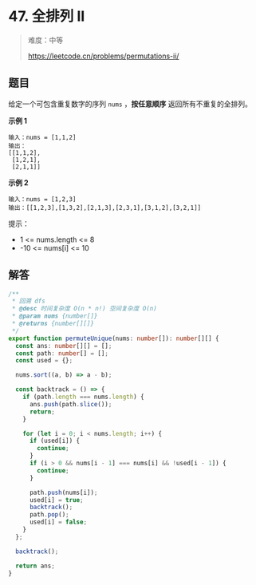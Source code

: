 # 47. 全排列 II

> 难度：中等
>
> https://leetcode.cn/problems/permutations-ii/

## 题目

给定一个可包含重复数字的序列 `nums` ，**按任意顺序** 返回所有不重复的全排列。

**示例 1**

```
输入：nums = [1,1,2]
输出：
[[1,1,2],
 [1,2,1],
 [2,1,1]]
```

**示例 2**

```
输入：nums = [1,2,3]
输出：[[1,2,3],[1,3,2],[2,1,3],[2,3,1],[3,1,2],[3,2,1]]
```

提示：

- 1 <= nums.length <= 8
- -10 <= nums[i] <= 10

## 解答

```typescript
/**
 * 回溯 dfs
 * @desc 时间复杂度 O(n * n!) 空间复杂度 O(n)
 * @param nums {number[]}
 * @returns {number[][]}
 */
export function permuteUnique(nums: number[]): number[][] {
  const ans: number[][] = [];
  const path: number[] = [];
  const used = {};

  nums.sort((a, b) => a - b);

  const backtrack = () => {
    if (path.length === nums.length) {
      ans.push(path.slice());
      return;
    }

    for (let i = 0; i < nums.length; i++) {
      if (used[i]) {
        continue;
      }
      if (i > 0 && nums[i - 1] === nums[i] && !used[i - 1]) {
        continue;
      }

      path.push(nums[i]);
      used[i] = true;
      backtrack();
      path.pop();
      used[i] = false;
    }
  };

  backtrack();

  return ans;
}
```
